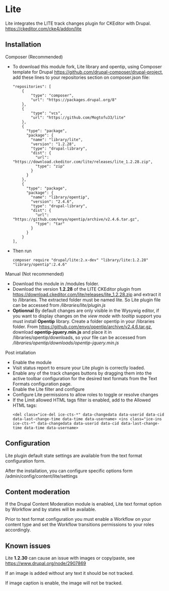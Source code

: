 Lite
===========

Lite integrates the LITE track changes plugin for CKEditor with Drupal.
https://ckeditor.com/cke4/addon/lite

Installation
------------

  Composer (Recommended)

  * To download this module fork, Lite library and opentip, using Composer 
    template for Drupal https://github.com/drupal-composer/drupal-project,
    add these lines to your repositories section on composer.json file:

    ```
    "repositories": [
        {
            "type": "composer",
            "url": "https://packages.drupal.org/8"
        },
        { 
            "type": "vcs", 
            "url": "https://github.com/Mogtofu33/lite"
        },
        {
          "type": "package",
          "package": {
            "name": "library/lite",
            "version": "1.2.28",
            "type": "drupal-library",
            "dist": {
              "url": "https://download.ckeditor.com/lite/releases/lite_1.2.28.zip",
              "type": "zip"
            }
          }
        },
        {
          "type": "package",
          "package": {
            "name": "library/opentip",
            "version": "2.4.6",
            "type": "drupal-library",
            "dist": {
              "url": "https://github.com/enyo/opentip/archive/v2.4.6.tar.gz",
              "type": "tar"
            }
          }
        }
    ],
    ```

  * Then run

    ```
    composer require "drupal/lite:2.x-dev" "library/lite:1.2.28" "library/opentip":2.4.6"
    ```

  Manual (Not recommended)

  * Download this module in /modules folder.
  * Download the version **1.2.28** of the LITE CKEditor plugin from
    https://download.ckeditor.com/lite/releases/lite_1.2.28.zip and extract it to /libraries. The extracted
    folder must be named lite. So Lite plugin file can be accessed from
    _/libraries/lite/plugin.js_
  * **Optionnal** By default changes are only visible in the Wysywig editor, if you
    want to display changes on the _view mode_ with _tooltip_ support you must install
    **Opentip** library.
    Create a folder opentip in your /libraries folder.
    From https://github.com/enyo/opentip/archive/v2.4.6.tar.gz, download
    **opentip-jquery.min.js** and place it in /libraries/opentip/downloads, so your file can
    be accessed from
    _/libraries/opentip/downloads/opentip-jquery.min.js_
  
Post intallation

* Enable the module
* Visit status report to ensure your Lite plugin is correctly loaded.
* Enable any of the track changes buttons by dragging them into the active
  toolbar configuration for the desired text formats from the Text Formats
  configuration page.
* Enable the Lite filter and configure
* Configure Lite permissions to allow roles to toggle or resolve changes
* If the Limit allowed HTML tags filter is enabled, add to the Allowed HTML tags:
  ```
  <del class="ice-del ice-cts-*" data-changedata data-userid data-cid data-last-change-time data-time data-username> <ins class="ice-ins ice-cts-*" data-changedata data-userid data-cid data-last-change-time data-time data-username>
  ```

Configuration
------------

Lite plugin default state settings are available from the text format
configuration form.

After the installation, you can configure specific options form
/admin/config/content/lite/settings

Content moderation
------------

If the Drupal Content Moderation module is enabled, Lite text format option by
Workflow and by states will be available.

Prior to text format configuration you must enable a Workflow on your content
type and set the Workflow transitions permissions to your roles accordingly.

Known issues
------------

Lite **1.2.30** can cause an issue with images or copy/paste, see
https://www.drupal.org/node/2907869

If an image is added without any text it should be not tracked.

If image caption is enable, the image will not be tracked.
